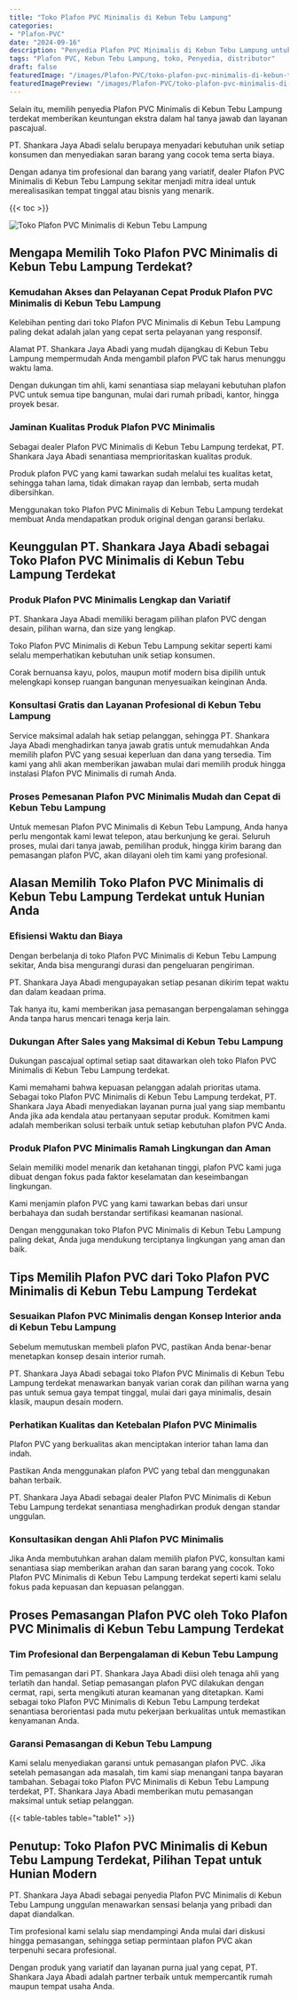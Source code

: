 ```yaml
---
title: "Toko Plafon PVC Minimalis di Kebun Tebu Lampung"
categories:
- "Plafon-PVC"
date: "2024-09-16"
description: "Penyedia Plafon PVC Minimalis di Kebun Tebu Lampung untuk rumah, perkantoran, dan ritel. Material terbaik, beragam motif, pilihan warna modern, dengan jasa penempatan oleh tim ahli dan kepastian resmi!|Servis penjualan Plafon PVC Minimalis di Kebun Tebu Lampung bagi keperluan tempat tinggal, office, atau ritel, dengan plafon unggulan dan pemasangan oleh tenaga ahli profesional dan garansi resmi.|Solusi Plafon PVC Minimalis di Kebun Tebu Lampung yang andal untuk tempat tinggal, perkantoran, serta gerai, dengan produk unggulan dan pemasangan oleh tim ahli serta jaminan resmi.|Distribusi Plafon PVC Minimalis di Kebun Tebu Lampung bagi hunian, office, serta ritel, dengan plafon unggulan dan penempatan ditangani oleh teknisi profesional, dilengkapi beserta garansi resmi.}"
tags: "Plafon PVC, Kebun Tebu Lampung, toko, Penyedia, distributor"
draft: false
featuredImage: "/images/Plafon-PVC/toko-plafon-pvc-minimalis-di-kebun-tebu-lampung.png"
featuredImagePreview: "/images/Plafon-PVC/toko-plafon-pvc-minimalis-di-kebun-tebu-lampung.png"
---
```


Selain itu, memilih penyedia Plafon PVC Minimalis di Kebun Tebu Lampung terdekat memberikan keuntungan ekstra dalam hal tanya jawab dan layanan pascajual.

PT. Shankara Jaya Abadi selalu berupaya menyadari kebutuhan unik setiap konsumen dan menyediakan saran barang yang cocok tema serta biaya.

Dengan adanya tim profesional dan barang yang variatif, dealer Plafon PVC Minimalis di Kebun Tebu Lampung sekitar menjadi mitra ideal untuk merealisasikan tempat tinggal atau bisnis yang menarik.

{{< toc >}}

![Toko Plafon PVC Minimalis di Kebun Tebu Lampung](/images/Plafon-PVC/Toko-Plafon-PVC-Minimalis-di-Kebun-Tebu-Lampung.png)

## Mengapa Memilih Toko Plafon PVC Minimalis di Kebun Tebu Lampung Terdekat?

### Kemudahan Akses dan Pelayanan Cepat Produk Plafon PVC Minimalis di Kebun Tebu Lampung

Kelebihan penting dari toko Plafon PVC Minimalis di Kebun Tebu Lampung paling dekat adalah jalan yang cepat serta pelayanan yang responsif.

Alamat PT. Shankara Jaya Abadi yang mudah dijangkau di Kebun Tebu Lampung mempermudah Anda mengambil plafon PVC tak harus menunggu waktu lama.

Dengan dukungan tim ahli, kami senantiasa siap melayani kebutuhan plafon PVC untuk semua tipe bangunan, mulai dari rumah pribadi, kantor, hingga proyek besar.

### Jaminan Kualitas Produk Plafon PVC Minimalis

Sebagai dealer Plafon PVC Minimalis di Kebun Tebu Lampung terdekat, PT. Shankara Jaya Abadi senantiasa memprioritaskan kualitas produk.

Produk plafon PVC yang kami tawarkan sudah melalui tes kualitas ketat, sehingga tahan lama, tidak dimakan rayap dan lembab, serta mudah dibersihkan.

Menggunakan toko Plafon PVC Minimalis di Kebun Tebu Lampung terdekat membuat Anda mendapatkan produk original dengan garansi berlaku.

## Keunggulan PT. Shankara Jaya Abadi sebagai Toko Plafon PVC Minimalis di Kebun Tebu Lampung Terdekat

### Produk Plafon PVC Minimalis Lengkap dan Variatif

PT. Shankara Jaya Abadi memiliki beragam pilihan plafon PVC dengan desain, pilihan warna, dan size yang lengkap.

Toko Plafon PVC Minimalis di Kebun Tebu Lampung sekitar seperti kami selalu memperhatikan kebutuhan unik setiap konsumen.

Corak bernuansa kayu, polos, maupun motif modern bisa dipilih untuk melengkapi konsep ruangan bangunan menyesuaikan keinginan Anda.

### Konsultasi Gratis dan Layanan Profesional di Kebun Tebu Lampung

Service maksimal adalah hak setiap pelanggan, sehingga PT. Shankara Jaya Abadi menghadirkan tanya jawab gratis untuk memudahkan Anda memilih plafon PVC yang sesuai keperluan dan dana yang tersedia. Tim kami yang ahli akan memberikan jawaban mulai dari memilih produk hingga instalasi Plafon PVC Minimalis di rumah Anda.

### Proses Pemesanan Plafon PVC Minimalis Mudah dan Cepat di Kebun Tebu Lampung

Untuk memesan Plafon PVC Minimalis di Kebun Tebu Lampung, Anda hanya perlu mengontak kami lewat telepon, atau berkunjung ke gerai. Seluruh proses, mulai dari tanya jawab, pemilihan produk, hingga kirim barang dan pemasangan plafon PVC, akan dilayani oleh tim kami yang profesional.

## Alasan Memilih Toko Plafon PVC Minimalis di Kebun Tebu Lampung Terdekat untuk Hunian Anda

### Efisiensi Waktu dan Biaya

Dengan berbelanja di toko Plafon PVC Minimalis di Kebun Tebu Lampung sekitar, Anda bisa mengurangi durasi dan pengeluaran pengiriman.

PT. Shankara Jaya Abadi mengupayakan setiap pesanan dikirim tepat waktu dan dalam keadaan prima.

Tak hanya itu, kami memberikan jasa pemasangan berpengalaman sehingga Anda tanpa harus mencari tenaga kerja lain.

### Dukungan After Sales yang Maksimal di Kebun Tebu Lampung

Dukungan pascajual optimal setiap saat ditawarkan oleh toko Plafon PVC Minimalis di Kebun Tebu Lampung terdekat.

Kami memahami bahwa kepuasan pelanggan adalah prioritas utama. Sebagai toko Plafon PVC Minimalis di Kebun Tebu Lampung terdekat, PT. Shankara Jaya Abadi menyediakan layanan purna jual yang siap membantu Anda jika ada kendala atau pertanyaan seputar produk. Komitmen kami adalah memberikan solusi terbaik untuk setiap kebutuhan plafon PVC Anda.

### Produk Plafon PVC Minimalis Ramah Lingkungan dan Aman

Selain memiliki model menarik dan ketahanan tinggi, plafon PVC kami juga dibuat dengan fokus pada faktor keselamatan dan keseimbangan lingkungan.

Kami menjamin plafon PVC yang kami tawarkan bebas dari unsur berbahaya dan sudah berstandar sertifikasi keamanan nasional.

Dengan menggunakan toko Plafon PVC Minimalis di Kebun Tebu Lampung paling dekat, Anda juga mendukung terciptanya lingkungan yang aman dan baik.

## Tips Memilih Plafon PVC dari Toko Plafon PVC Minimalis di Kebun Tebu Lampung Terdekat

### Sesuaikan Plafon PVC Minimalis dengan Konsep Interior anda di Kebun Tebu Lampung

Sebelum memutuskan membeli plafon PVC, pastikan Anda benar-benar menetapkan konsep desain interior rumah.

PT. Shankara Jaya Abadi sebagai toko Plafon PVC Minimalis di Kebun Tebu Lampung terdekat menawarkan banyak varian corak dan pilihan warna yang pas untuk semua gaya tempat tinggal, mulai dari gaya minimalis, desain klasik, maupun desain modern.

### Perhatikan Kualitas dan Ketebalan Plafon PVC Minimalis

Plafon PVC yang berkualitas akan menciptakan interior tahan lama dan indah.

Pastikan Anda menggunakan plafon PVC yang tebal dan menggunakan bahan terbaik.

PT. Shankara Jaya Abadi sebagai dealer Plafon PVC Minimalis di Kebun Tebu Lampung terdekat senantiasa menghadirkan produk dengan standar unggulan.

### Konsultasikan dengan Ahli Plafon PVC Minimalis

Jika Anda membutuhkan arahan dalam memilih plafon PVC, konsultan kami senantiasa siap memberikan arahan dan saran barang yang cocok. Toko Plafon PVC Minimalis di Kebun Tebu Lampung terdekat seperti kami selalu fokus pada kepuasan dan kepuasan pelanggan.

## Proses Pemasangan Plafon PVC oleh Toko Plafon PVC Minimalis di Kebun Tebu Lampung Terdekat

### Tim Profesional dan Berpengalaman di Kebun Tebu Lampung

Tim pemasangan dari PT. Shankara Jaya Abadi diisi oleh tenaga ahli yang terlatih dan handal. Setiap pemasangan plafon PVC dilakukan dengan cermat, rapi, serta mengikuti aturan keamanan yang ditetapkan. Kami sebagai toko Plafon PVC Minimalis di Kebun Tebu Lampung terdekat senantiasa berorientasi pada mutu pekerjaan berkualitas untuk memastikan kenyamanan Anda.

### Garansi Pemasangan di Kebun Tebu Lampung

Kami selalu menyediakan garansi untuk pemasangan plafon PVC. Jika setelah pemasangan ada masalah, tim kami siap menangani tanpa bayaran tambahan. Sebagai toko Plafon PVC Minimalis di Kebun Tebu Lampung terdekat, PT. Shankara Jaya Abadi memberikan mutu pemasangan maksimal untuk setiap pelanggan.

{{< table-tables table="table1" >}}

## Penutup: Toko Plafon PVC Minimalis di Kebun Tebu Lampung Terdekat, Pilihan Tepat untuk Hunian Modern

PT. Shankara Jaya Abadi sebagai penyedia Plafon PVC Minimalis di Kebun Tebu Lampung unggulan menawarkan sensasi belanja yang pribadi dan dapat diandalkan.

Tim profesional kami selalu siap mendampingi Anda mulai dari diskusi hingga pemasangan, sehingga setiap permintaan plafon PVC akan terpenuhi secara profesional.

Dengan produk yang variatif dan layanan purna jual yang cepat, PT. Shankara Jaya Abadi adalah partner terbaik untuk mempercantik rumah maupun tempat usaha Anda.
